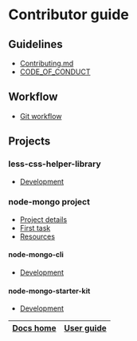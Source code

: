 # Contributor guide
## Guidelines
* [Contributing.md](https://github.com/code-collabo/docs/blob/main/contributing.md)
* [CODE_OF_CONDUCT](https://github.com/code-collabo/docs/blob/main/CODE_OF_CONDUCT.md)

## Workflow 
* [Git workflow](https://github.com/code-collabo/docs/blob/main/contributor-guide/git-workflow.md)

## Projects
### less-css-helper-library
* [Development](https://github.com/code-collabo/docs/blob/main/contributor-guide/less-css-helper-library/development.md)

### node-mongo project
* [Project details](https://github.com/code-collabo/docs/blob/main/contributor-guide/node-mongo-project/project-details.md)
* [First task](https://github.com/code-collabo/docs/blob/main/contributor-guide/node-mongo-project/first-task.md)
* [Resources](https://github.com/code-collabo/docs/blob/main/contributor-guide/node-mongo-project/resources.md)
#### node-mongo-cli
* [Development](https://github.com/code-collabo/docs/blob/main/contributor-guide/node-mongo-cli/development.md)
#### node-mongo-starter-kit
* [Development](https://github.com/code-collabo/docs/blob/main/contributor-guide/node-mongo-starter-kit/development.md)

|[Docs home](https://github.com/code-collabo/docs)|[User guide](https://github.com/code-collabo/docs/tree/main/user-guide)|
|---|---|
